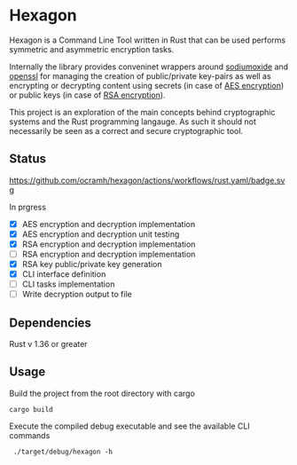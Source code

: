 # Hexagon

Hexagon is a Command Line Tool written in Rust that can be used performs symmetric and asymmetric encryption tasks.

Internally the library provides conveninet wrappers around [sodiumoxide](https://docs.rs/sodiumoxide/0.2.6/sodiumoxide/) and [openssl](https://docs.rs/openssl/0.10.33/openssl/) for managing the creation of public/private key-pairs as well as encrypting or decrypting content using secrets (in case of [AES encryption](https://en.wikipedia.org/wiki/Advanced_Encryption_Standard)) or public keys (in case of [RSA encryption](https://en.wikipedia.org/wiki/RSA_(cryptosystem))).

This project is an exploration of the main concepts behind cryptographic systems and the Rust programming langauge. As such it should not necessarily be seen as a correct and secure cryptographic tool.

## Status
https://github.com/ocramh/hexagon/actions/workflows/rust.yaml/badge.svg

In prgress
- [x] AES encryption and decryption implementation
- [x] AES encryption and decryption unit testing
- [x] RSA encryption and decryption implementation
- [ ] RSA encryption and decryption implementation
- [x] RSA key public/private key generation
- [x] CLI interface definition
- [ ] CLI tasks implementation
- [ ] Write decryption output to file

## Dependencies
Rust v 1.36 or greater

## Usage
Build the project from the root directory with cargo
```
cargo build
```

Execute the compiled debug executable and see the available CLI commands
```
 ./target/debug/hexagon -h
```
